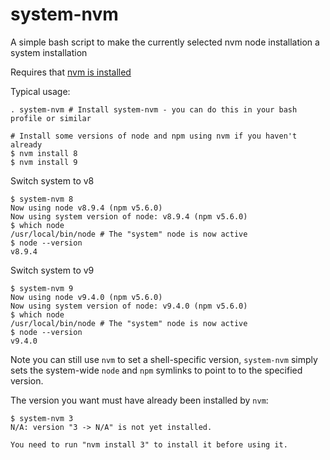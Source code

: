 # system-nvm
A simple bash script to make the currently selected nvm node installation a system installation

Requires that [nvm is installed](https://github.com/creationix/nvm#install-script)

Typical usage:
```
. system-nvm # Install system-nvm - you can do this in your bash profile or similar

# Install some versions of node and npm using nvm if you haven't already
$ nvm install 8
$ nvm install 9
```

Switch system to v8
```
$ system-nvm 8
Now using node v8.9.4 (npm v5.6.0)
Now using system version of node: v8.9.4 (npm v5.6.0)
$ which node 
/usr/local/bin/node # The "system" node is now active
$ node --version
v8.9.4
```

Switch system to v9
```
$ system-nvm 9
Now using node v9.4.0 (npm v5.6.0)
Now using system version of node: v9.4.0 (npm v5.6.0)
$ which node 
/usr/local/bin/node # The "system" node is now active
$ node --version
v9.4.0
```

Note you can still use `nvm` to set a shell-specific version, `system-nvm` simply sets the system-wide `node` 
and `npm` symlinks to point to to the specified version.

The version you want must have already been installed by `nvm`:
```
$ system-nvm 3
N/A: version "3 -> N/A" is not yet installed.

You need to run "nvm install 3" to install it before using it.
```
